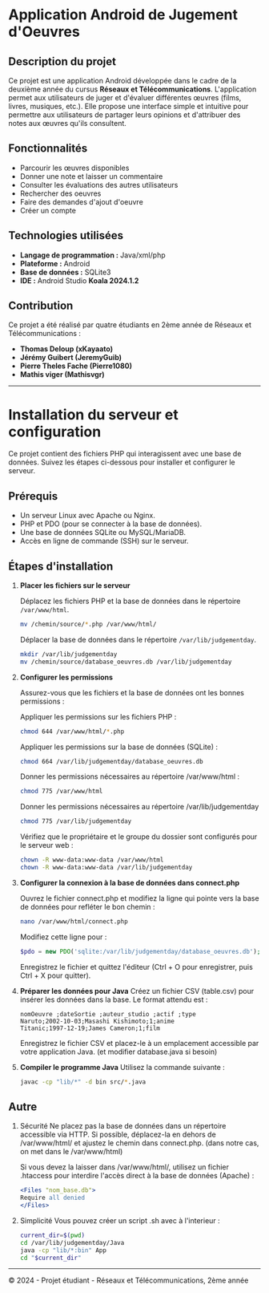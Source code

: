 # Application Android de Jugement d'Oeuvres

## Description du projet

Ce projet est une application Android développée dans le cadre de la deuxième année du cursus **Réseaux et Télécommunications**. L'application permet aux utilisateurs de juger et d'évaluer différentes œuvres (films, livres, musiques, etc.). Elle propose une interface simple et intuitive pour permettre aux utilisateurs de partager leurs opinions et d'attribuer des notes aux œuvres qu'ils consultent.

## Fonctionnalités

- Parcourir les œuvres disponibles
- Donner une note et laisser un commentaire
- Consulter les évaluations des autres utilisateurs
- Rechercher des oeuvres
- Faire des demandes d'ajout d'oeuvre
- Créer un compte

## Technologies utilisées

- **Langage de programmation :** Java/xml/php
- **Plateforme :** Android
- **Base de données :** SQLite3
- **IDE :** Android Studio **Koala 2024.1.2**

## Contribution

Ce projet a été réalisé par quatre étudiants en 2ème année de Réseaux et Télécommunications :

- **Thomas Deloup (xKayaato)**
- **Jérémy Guibert (JeremyGuib)**
- **Pierre Theles Fache (Pierre1080)**
- **Mathis viger (Mathisvgr)**

---

# Installation du serveur et configuration

Ce projet contient des fichiers PHP qui interagissent avec une base de données. Suivez les étapes ci-dessous pour installer et configurer le serveur.

## Prérequis

* Un serveur Linux avec Apache ou Nginx.
* PHP et PDO (pour se connecter à la base de données).
* Une base de données SQLite ou MySQL/MariaDB.
* Accès en ligne de commande (SSH) sur le serveur.

## Étapes d'installation

1. **Placer les fichiers sur le serveur**

   Déplacez les fichiers PHP et la base de données dans le répertoire `/var/www/html`.

   ```bash
   mv /chemin/source/*.php /var/www/html/
   ```

   Déplacer la base de données dans le répertoire `/var/lib/judgementday`.

   ```bash
   mkdir /var/lib/judgementday
   mv /chemin/source/database_oeuvres.db /var/lib/judgementday
   ```

3. **Configurer les permissions**

     Assurez-vous que les fichiers et la base de données ont les bonnes permissions :
  
    Appliquer les permissions sur les fichiers PHP :
    ```bash
    chmod 644 /var/www/html/*.php
    ```

    Appliquer les permissions sur la base de données (SQLite) :
    ```bash
    chmod 664 /var/lib/judgementday/database_oeuvres.db
    ```
  
    Donner les permissions nécessaires au répertoire /var/www/html :
    ```bash
    chmod 775 /var/www/html
    ```

    Donner les permissions nécessaires au répertoire /var/lib/judgementday
    ```bash
    chmod 775 /var/lib/judgementday
    ```
  
    Vérifiez que le propriétaire et le groupe du dossier sont configurés pour le serveur web :
    ```bash
    chown -R www-data:www-data /var/www/html
    chown -R www-data:www-data /var/lib/judgementday
    ```

5. **Configurer la connexion à la base de données dans connect.php**
  
    Ouvrez le fichier connect.php et modifiez la ligne qui pointe vers la base de données pour refléter le bon chemin :
    
    ```bash
    nano /var/www/html/connect.php
     ```
    Modifiez cette ligne pour :
    
    ```php
   $pdo = new PDO('sqlite:/var/lib/judgementday/database_oeuvres.db');
    ```
    Enregistrez le fichier et quittez l'éditeur (Ctrl + O pour enregistrer, puis Ctrl + X pour quitter).
    
6. **Préparer les données pour Java**
    Créez un fichier CSV (table.csv) pour insérer les données dans la base. Le format attendu est :
    
    ```csv
    nomOeuvre ;dateSortie ;auteur_studio ;actif ;type
    Naruto;2002-10-03;Masashi Kishimoto;1;anime
    Titanic;1997-12-19;James Cameron;1;film
    ```
    Enregistrez le fichier CSV et placez-le à un emplacement accessible par votre application Java. (et modifier database.java si besoin)

7. **Compiler le programme Java**
   Utilisez la commande suivante :

   ```bash
   javac -cp "lib/*" -d bin src/*.java
   ```

## Autre

1. Sécurité
  Ne placez pas la base de données dans un répertoire accessible via HTTP. Si possible, déplacez-la en dehors de /var/www/html/ et ajustez le chemin dans connect.php. (dans notre cas, on met dans le /var/www/html)

   Si vous devez la laisser dans /var/www/html/, utilisez un fichier .htaccess pour interdire l'accès direct à la base de données (Apache) :

     ```apache
     <Files "nom_base.db">
     Require all denied
     </Files>
     ```

2. Simplicité
   Vous pouvez créer un script .sh avec à l'interieur :
   
   ```bash
   current_dir=$(pwd)
   cd /var/lib/judgementday/Java
   java -cp "lib/*:bin" App
   cd "$current_dir"
   ```


---

© 2024 - Projet étudiant - Réseaux et Télécommunications, 2ème année
